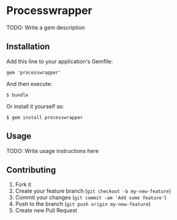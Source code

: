 # Processwrapper

TODO: Write a gem description

## Installation

Add this line to your application's Gemfile:

    gem 'processwrapper'

And then execute:

    $ bundle

Or install it yourself as:

    $ gem install processwrapper

## Usage

TODO: Write usage instructions here

## Contributing

1. Fork it
2. Create your feature branch (`git checkout -b my-new-feature`)
3. Commit your changes (`git commit -am 'Add some feature'`)
4. Push to the branch (`git push origin my-new-feature`)
5. Create new Pull Request
